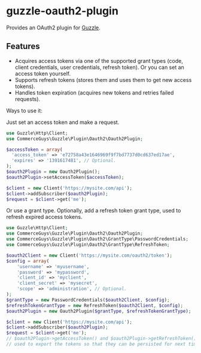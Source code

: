 guzzle-oauth2-plugin
====================

Provides an OAuth2 plugin for [Guzzle](http://guzzlephp.org/).

Features
--------

- Acquires access tokens via one of the supported grant types (code, client credentials,
  user credentials, refresh token). Or you can set an access token yourself.
- Supports refresh tokens (stores them and uses them to get new access tokens).
- Handles token expiration (acquires new tokens and retries failed requests).

Ways to use it:

Just set an access token and make a request.
```php
use Guzzle\Http\Client;
use CommerceGuys\Guzzle\Plugin\Oauth2\Oauth2Plugin;

$accessToken = array(
  'access_token' => 'e72758a43e1646969f9f7bd7737d0cd637ed17ae',
  'expires' => '1391617481', // Optional.
);
$oauth2Plugin = new Oauth2Plugin();
$oauth2Plugin->setAccessToken($accessToken);

$client = new Client('https://mysite.com/api');
$client->addSubscriber($oauth2Plugin);
$request = $client->get('me');
```

Or use a grant type.
Optionally, add a refresh token grant type, used to refresh expired access tokens.
```php
use Guzzle\Http\Client;
use CommerceGuys\Guzzle\Plugin\Oauth2\Oauth2Plugin;
use CommerceGuys\Guzzle\Plugin\Oauth2\GrantType\PasswordCredentials;
use CommerceGuys\Guzzle\Plugin\Oauth2\GrantType\RefreshToken;

$oauth2Client = new Client('https://mysite.com/oauth2/token');
$config = array(
    'username' => 'myusername',
    'password' => 'mypassword',
    'client_id' => 'myclient',
    'client_secret' => 'mysecret',
    'scope' => 'administration', // Optional.
);
$grantType = new PasswordCredentials($oauth2Client, $config);
$refreshTokenGrantType = new RefreshToken($oauth2Client, $config);
$oauth2Plugin = new Oauth2Plugin($grantType, $refreshTokenGrantType);

$client = new Client('https://mysite.com/api');
$client->addSubscriber($oauth2Plugin);
$request = $client->get('me');
// $oauth2Plugin->getAccessToken() and $oauth2Plugin->getRefreshToken() can be
// used to export the tokens so that they can be persisted for next time.
```
